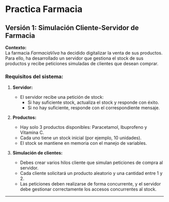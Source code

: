 # Practica Farmacia

## Versión 1: Simulación Cliente-Servidor de Farmacia

**Contexto:**  
La farmacia *FarmaciaViva* ha decidido digitalizar la venta de sus productos. Para ello, ha desarrollado un servidor que gestiona el stock de sus productos y recibe peticiones simuladas de clientes que desean comprar.

### Requisitos del sistema:

1. **Servidor:**
   - El servidor recibe una petición de stock:
     - Si hay suficiente stock, actualiza el stock y responde con éxito.
     - Si no hay suficiente, responde con el correspondiente mensaje.

2. **Productos:**
   - Hay solo 3 productos disponibles: Paracetamol, Ibuprofeno y Vitamina C.
   - Cada uno tiene un stock inicial (por ejemplo, 10 unidades).
   - El stock se mantiene en memoria con el manejo de variables.

3. **Simulación de clientes:**
   - Debes crear varios hilos cliente que simulan peticiones de compra al servidor.
   - Cada cliente solicitará un producto aleatorio y una cantidad entre 1 y 2.
   - Las peticiones deben realizarse de forma concurrente, y el servidor debe gestionar correctamente los accesos concurrentes al stock.

---